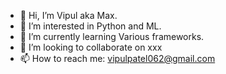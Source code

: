 - 👋 Hi, I’m Vipul aka Max.
- 👀 I’m interested in Python and ML.
- 🌱 I’m currently learning Various frameworks.
- 💞️ I’m looking to collaborate on xxx 
- 📫 How to reach me: vipulpatel062@gmail.com

<!---
Vivi2127/Vivi2127 is a ✨ special ✨ repository because its `README.md` (this file) appears on your GitHub profile.
You can click the Preview link to take a look at your changes.
--->
